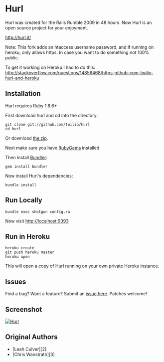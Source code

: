 Hurl
====

Hurl was created for the Rails Rumble 2009 in 48 hours.
Now Hurl is an open source project for your enjoyment.

<http://hurl.it/>

Note: This fork adds an htaccess username password, and if running on heroku, only allows https. In case you want to do something not 100% public.

To get it working on Heroku I had to do this: http://stackoverflow.com/questions/14856468/https-github-com-twilio-hurl-and-heroku

Installation
------------

Hurl requires Ruby 1.8.6+

First download hurl and cd into the directory:

    git clone git://github.com/twilio/hurl
    cd hurl

Or download [the zip](http://github.com/twilio/hurl/zipball/master).

Next make sure you have [RubyGems](https://rubygems.org/pages/download) installed.

Then install [Bundler](http://gembundler.com/):

    gem install bundler

Now install Hurl's dependencies:

    bundle install


Run Locally
-----------

    bundle exec shotgun config.ru

Now visit <http://localhost:9393>

Run in Heroku
-------------

    heroku create
    git push heroku master
    heroku open

This will open a copy of Hurl running on your own private Heroku instance.


Issues
------

Find a bug? Want a feature? Submit an [issue
here](http://github.com/twilio/hurl/issues). Patches welcome!


Screenshot
----------

[![Hurl](http://img.skitch.com/20091020-xtiqtj4eajuxs43iu5h3be7upj.png)](http://hurl.it)


Original Authors
-------

* [Leah Culver][2]
* [Chris Wanstrath][3]


[1]: http://r09.railsrumble.com/
